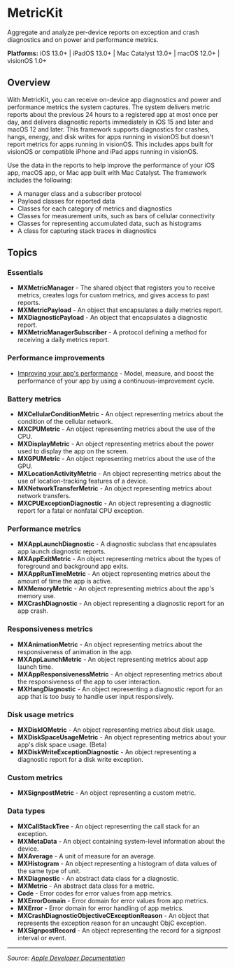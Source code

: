 # MetricKit

Aggregate and analyze per-device reports on exception and crash diagnostics and on power and performance metrics.

**Platforms:** iOS 13.0+ | iPadOS 13.0+ | Mac Catalyst 13.0+ | macOS 12.0+ | visionOS 1.0+

## Overview

With MetricKit, you can receive on-device app diagnostics and power and performance metrics the system captures. The system delivers metric reports about the previous 24 hours to a registered app at most once per day, and delivers diagnostic reports immediately in iOS 15 and later and macOS 12 and later. This framework supports diagnostics for crashes, hangs, energy, and disk writes for apps running in visionOS but doesn't report metrics for apps running in visionOS. This includes apps built for visionOS or compatible iPhone and iPad apps running in visionOS.

Use the data in the reports to help improve the performance of your iOS app, macOS app, or Mac app built with Mac Catalyst. The framework includes the following:

- A manager class and a subscriber protocol
- Payload classes for reported data
- Classes for each category of metrics and diagnostics
- Classes for measurement units, such as bars of cellular connectivity
- Classes for representing accumulated data, such as histograms
- A class for capturing stack traces in diagnostics

## Topics

### Essentials
- **MXMetricManager** - The shared object that registers you to receive metrics, creates logs for custom metrics, and gives access to past reports.
- **MXMetricPayload** - An object that encapsulates a daily metrics report.
- **MXDiagnosticPayload** - An object that encapsulates a diagnostic report.
- **MXMetricManagerSubscriber** - A protocol defining a method for receiving a daily metrics report.

### Performance improvements
- [Improving your app's performance](https://developer.apple.com/documentation/metrickit/improving_your_app_s_performance) - Model, measure, and boost the performance of your app by using a continuous-improvement cycle.

### Battery metrics
- **MXCellularConditionMetric** - An object representing metrics about the condition of the cellular network.
- **MXCPUMetric** - An object representing metrics about the use of the CPU.
- **MXDisplayMetric** - An object representing metrics about the power used to display the app on the screen.
- **MXGPUMetric** - An object representing metrics about the use of the GPU.
- **MXLocationActivityMetric** - An object representing metrics about the use of location-tracking features of a device.
- **MXNetworkTransferMetric** - An object representing metrics about network transfers.
- **MXCPUExceptionDiagnostic** - An object representing a diagnostic report for a fatal or nonfatal CPU exception.

### Performance metrics
- **MXAppLaunchDiagnostic** - A diagnostic subclass that encapsulates app launch diagnostic reports.
- **MXAppExitMetric** - An object representing metrics about the types of foreground and background app exits.
- **MXAppRunTimeMetric** - An object representing metrics about the amount of time the app is active.
- **MXMemoryMetric** - An object representing metrics about the app's memory use.
- **MXCrashDiagnostic** - An object representing a diagnostic report for an app crash.

### Responsiveness metrics
- **MXAnimationMetric** - An object representing metrics about the responsiveness of animation in the app.
- **MXAppLaunchMetric** - An object representing metrics about app launch time.
- **MXAppResponsivenessMetric** - An object representing metrics about the responsiveness of the app to user interaction.
- **MXHangDiagnostic** - An object representing a diagnostic report for an app that is too busy to handle user input responsively.

### Disk usage metrics
- **MXDiskIOMetric** - An object representing metrics about disk usage.
- **MXDiskSpaceUsageMetric** - An object representing metrics about your app's disk space usage. (Beta)
- **MXDiskWriteExceptionDiagnostic** - An object representing a diagnostic report for a disk write exception.

### Custom metrics
- **MXSignpostMetric** - An object representing a custom metric.

### Data types
- **MXCallStackTree** - An object representing the call stack for an exception.
- **MXMetaData** - An object containing system-level information about the device.
- **MXAverage** - A unit of measure for an average.
- **MXHistogram** - An object representing a histogram of data values of the same type of unit.
- **MXDiagnostic** - An abstract data class for a diagnostic.
- **MXMetric** - An abstract data class for a metric.
- **Code** - Error codes for error values from app metrics.
- **MXErrorDomain** - Error domain for error values from app metrics.
- **MXError** - Error domain for error handling of app metrics.
- **MXCrashDiagnosticObjectiveCExceptionReason** - An object that represents the exception reason for an uncaught ObjC exception.
- **MXSignpostRecord** - An object representing the record for a signpost interval or event.

---

*Source: [Apple Developer Documentation](https://developer.apple.com/documentation/MetricKit)*